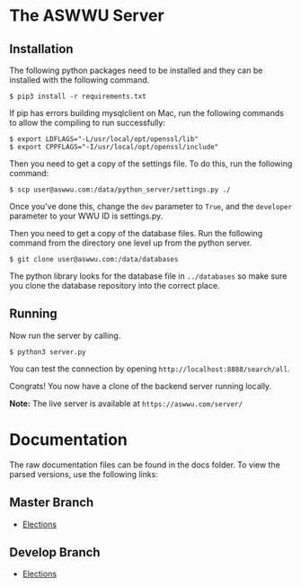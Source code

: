 # The ASWWU Server
## Installation
The following python packages need to be installed and they can be installed with the following command.
```
$ pip3 install -r requirements.txt
```

If pip has errors building mysqlclient on Mac, run the following commands to allow the compiling to run successfully:
```
$ export LDFLAGS="-L/usr/local/opt/openssl/lib"
$ export CPPFLAGS="-I/usr/local/opt/openssl/include"
```

Then you need to get a copy of the settings file. To do this, run the following command:
```
$ scp user@aswwu.com:/data/python_server/settings.py ./
```
Once you've done this, change the `dev` parameter to `True`, and the `developer` parameter to your WWU ID is
settings.py.

Then you need to get a copy of the database files. Run the following command from the directory one level up from the
python server.
```
$ git clone user@aswwu.com:/data/databases
```
The python library looks for the database file in `../databases` so make sure you clone the database repository into
the correct place.

## Running

Now run the server by calling.
```
$ python3 server.py
```
You can test the connection by opening `http://localhost:8888/search/all`.

Congrats! You now have a clone of the backend server running locally.

**Note:** The live server is available at `https://aswwu.com/server/`

# Documentation
The raw documentation files can be found in the docs folder. To view the parsed versions, use the following links:

## Master Branch
- [Elections](https://docs.aswwu.com?url=https://raw.githubusercontent.com/ASWWU-Web/python_server/master/docs/elections.yml)

## Develop Branch
- [Elections](https://docs.aswwu.com?url=https://raw.githubusercontent.com/ASWWU-Web/python_server/develop/docs/elections.yml)
